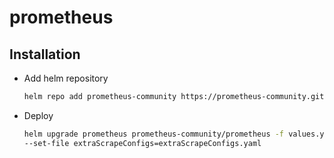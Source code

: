 # prometheus

## Installation

* Add helm repository
    ```bash
    helm repo add prometheus-community https://prometheus-community.github.io/helm-charts
    ```
* Deploy
    ```bash
    helm upgrade prometheus prometheus-community/prometheus -f values.yaml \
    --set-file extraScrapeConfigs=extraScrapeConfigs.yaml
    ```